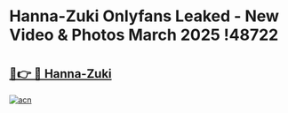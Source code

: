 # Hanna-Zuki Onlyfans Leaked - New Video & Photos March 2025 !48722

# <h2><a href="https://sseax0.iuczelnia.edu.pl?title=Hanna-Zuki&ref=48722">🔗👉 🔴 Hanna-Zuki</a></h2>

[![acn](https://github.com/user-attachments/assets/0f9c940e-d8b0-45ae-aac7-cd30a18b3e1c)](https://sseax0.iuczelnia.edu.pl?title=Hanna-Zuki&ref=48722)

